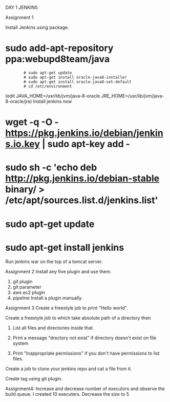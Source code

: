 DAY 1 JENKINS

Assignment 1

Install Jenkins using package.
# sudo add-apt-repository ppa:webupd8team/java
            # sudo apt-get update
            # sudo apt-get install oracle-java8-installer
            # sudo apt-get install oracle-java8-set-default
            # cd /etc/environment
(edit JAVA_HOME=/usr/lib/jvm/java-8-oracle 
JRE_HOME=/usr/lib/jvm/java-8-oracle/jre)
            Install jenkins now
# wget -q -O - https://pkg.jenkins.io/debian/jenkins.io.key | sudo apt-key add -
# sudo sh -c 'echo deb http://pkg.jenkins.io/debian-stable binary/ > /etc/apt/sources.list.d/jenkins.list'
# sudo apt-get update
# sudo apt-get install jenkins
 
 Run jenkins war on the top of a tomcat server.

Assignment 2
Install any five plugin and use them. 
1. git plugin
2. git parameter
3. aws ec2 plugin
4. pipeline
Install a plugin manually.













Assignment 3
Create a freestyle job to print "Hello world". 













Create a freestyle job to which take absolute path of a directory then 
1. List all files and directories inside that. 

2. Print a message "drectory not exist" if directory doesn't exist on file system 

3. Print "Inappropriate permissions" if you don't have permissions to list files. 

Create a job to clone your jenkins repo and cat a file from it. 




Create tag using git plugin. 











Assignment4:
Increase and decrease number of executors and observe the build queue. 
I created 10 executers.
           Decrease the size to 5
